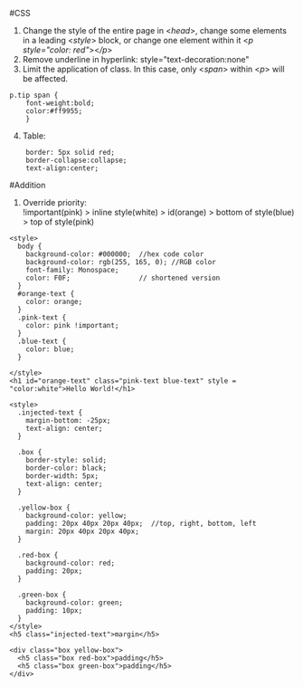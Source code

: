 #CSS  
1. Change the style of the entire page in <_head_>, change some elements in a leading <_style_> block, or change one element within it <_p style="color: red"_><_/p_>  
2. Remove underline in hyperlink: style="text-decoration:none"  
3. Limit the application of class. In this case, only <_span_> within <_p_> will be affected.   
```
p.tip span {
	font-weight:bold;
	color:#ff9955;
	}
```
4. Table:
```
    border: 5px solid red;
    border-collapse:collapse;
    text-align:center;
```

#Addition

1. Override priority:  
!important(pink) > inline style(white) > id(orange) > bottom of style(blue) > top of style(pink)
```
<style>
  body {
    background-color: #000000;  //hex code color
    background-color: rgb(255, 165, 0); //RGB color
    font-family: Monospace;
    color: F0F;                 // shortened version
  }
  #orange-text {
    color: orange;
  }
  .pink-text {
    color: pink !important;
  }
  .blue-text {
    color: blue;
  }
  
</style>
<h1 id="orange-text" class="pink-text blue-text" style = "color:white">Hello World!</h1>
```



```
<style>
  .injected-text {
    margin-bottom: -25px;
    text-align: center;
  }

  .box {
    border-style: solid;
    border-color: black;
    border-width: 5px;
    text-align: center;
  }

  .yellow-box {
    background-color: yellow;
    padding: 20px 40px 20px 40px;  //top, right, bottom, left
    margin: 20px 40px 20px 40px;
  }
  
  .red-box {
    background-color: red;
    padding: 20px;
  }

  .green-box {
    background-color: green;
    padding: 10px;
  }
</style>
<h5 class="injected-text">margin</h5>

<div class="box yellow-box">
  <h5 class="box red-box">padding</h5>
  <h5 class="box green-box">padding</h5>
</div>
```
